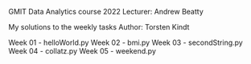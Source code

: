 GMIT Data Analytics course 2022
Lecturer: Andrew Beatty

My solutions to the weekly tasks
Author: Torsten Kindt


Week 01 - helloWorld.py 
Week 02 - bmi.py
Week 03 - secondString.py
Week 04 - collatz.py
Week 05 - weekend.py



